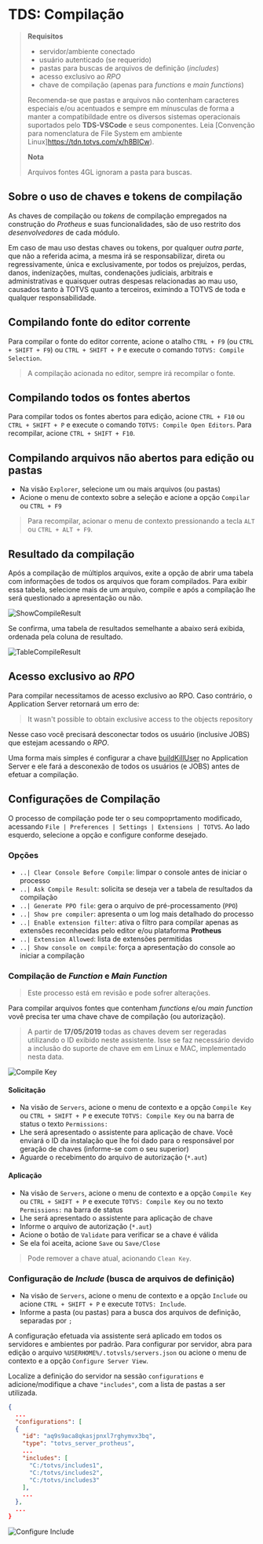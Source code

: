 # TDS: Compilação

> **Requisitos**
>
> - servidor/ambiente conectado
> - usuário autenticado (se requerido)
> - pastas para buscas de arquivos de definição (_includes_)
> - acesso exclusivo ao _RPO_
> - chave de compilação (apenas para _functions_ e _main functions_)
>
> Recomenda-se que pastas e arquivos não contenham caracteres especiais e/ou acentuados e sempre em mínusculas de forma a manter a compatibildade entre os diversos sistemas operacionais suportados pelo **TDS-VSCode** e seus componentes.
> Leia [Convenção para nomenclatura de File System em ambiente Linux]<https://tdn.totvs.com/x/h8BICw>).
>
> **Nota**
>
> Arquivos fontes 4GL ignoram a pasta para buscas.

## Sobre o uso de chaves e tokens de compilação

As chaves de compilação ou _tokens_ de compilação empregados na construção do _Protheus_ e suas funcionalidades, são de uso restrito dos _desenvolvedores_ de cada módulo.

Em caso de mau uso destas chaves ou tokens, por qualquer _outra parte_, que não a referida acima, a mesma irá se responsabilizar, direta ou regressivamente, única e exclusivamente, por todos os prejuízos, perdas, danos, indenizações, multas, condenações judiciais, arbitrais e administrativas e quaisquer outras despesas relacionadas ao mau uso, causados tanto à TOTVS quanto a terceiros, eximindo a TOTVS de toda e qualquer responsabilidade.

## Compilando fonte do editor corrente

Para compilar o fonte do editor corrente, acione o atalho `CTRL + F9` (ou `CTRL + SHIFT + F9`) ou `CTRL + SHIFT + P` e execute o comando `TOTVS: Compile Selection`.

> A compilação acionada no editor, sempre irá recompilar o fonte.

## Compilando todos os fontes abertos

Para compilar todos os fontes abertos para edição, acione `CTRL + F10` ou `CTRL + SHIFT + P` e execute o comando `TOTVS: Compile Open Editors`. Para recompilar, acione `CTRL + SHIFT + F10`.

## Compilando arquivos não abertos para edição ou pastas

- Na visão `Explorer`, selecione um ou mais arquivos (ou pastas)
- Acione o menu de contexto sobre a seleção e acione a opção `Compilar` ou `CTRL + F9`

> Para recompilar, acionar o menu de contexto pressionando a tecla `ALT` ou `CTRL + ALT + F9`.

## Resultado da compilação

Após a compilação de múltiplos arquivos, exite a opção de abrir uma tabela com informações de todos os arquivos que foram compilados. Para exibir essa tabela, selecione mais de um arquivo, compile e após a compilação lhe será questionado a apresentação ou não.

![ShowCompileResult](./compile/askCompileResult.PNG)

Se confirma, uma tabela de resultados semelhante a abaixo será exibida, ordenada pela coluna de resultado.

![TableCompileResult](./compile/CompileResults.PNG)

## Acesso exclusivo ao _RPO_

Para compilar necessitamos de acesso exclusivo ao RPO. Caso contrário, o Application Server retornará um erro de:

> It wasn't possible to obtain exclusive access to the objects repository

Nesse caso você precisará desconectar todos os usuário (inclusive JOBS) que estejam acessando o _RPO_.

Uma forma mais simples é configurar a chave [buildKillUser](https://centraldeatendimento.totvs.com/hc/pt-br/articles/360018481631-MP-ADVPL-ENCERRAR-TODAS-AS-CONEX%C3%95ES-QUANDO-SOLICITADO-UMA-COMPILA%C3%87%C3%83O-) no Application Server e ele fará a desconexão de todos os usuários (e JOBS) antes de efetuar a compilação.

## Configurações de Compilação

O processo de compilação pode ter o seu compoprtamento modificado, acessando
`File | Preferences | Settings | Extensions | TOTVS`. Ao lado esquerdo, selecione a opção e configure conforme desejado.

### Opções

- `..| Clear Console Before Compile`: limpar o console antes de iniciar o processo
- `..| Ask Compile Result`: solicita se deseja ver a tabela de resultados da compilação
- `..| Generate PPO file`: gera o arquivo de pré-processamento (`PPO`)
- `..| Show pre compiler`: apresenta o um log mais detalhado do processo
- `..| Enable extension filter`: ativa o filtro para compilar apenas as extensões reconhecidas pelo editor e/ou plataforma **Protheus**
- `..| Extension Allowed`: lista de extensões permitidas
- `..| Show console on compile`: força a apresentação do console ao iniciar a compilação

### Compilação de _Function_ e _Main Function_

> Este processo está em revisão e pode sofrer alterações.

Para compilar arquivos fontes que contenham _functions_ e/ou _main function_
vovê precisa ter uma chave chave de compilação (ou autorização).

> A partir de **17/05/2019** todas as chaves devem ser regeradas utilizando o ID exibido neste assistente. Isse se faz necessário devido a inclusão do suporte de chave em em Linux e MAC, implementado nesta data.

![Compile Key](./gifs/CompileKey.gif)

#### Solicitação

- Na visão de `Servers`, acione o menu de contexto e a opção `Compile Key` ou `CTRL + SHIFT + P` e execute `TOTVS: Compile Key` ou na barra de status o texto `Permissions:`
- Lhe será apresentado o assistente para aplicação de chave. Você enviará o ID da instalação que lhe foi dado para o responsável por geração de chaves (informe-se com o seu superior)
- Aguarde o recebimento do arquivo de autorização (`*.aut`)

#### Aplicação

- Na visão de `Servers`, acione o menu de contexto e a opção `Compile Key` ou `CTRL + SHIFT + P` e execute `TOTVS: Compile Key` ou no texto `Permissions:` na barra de status
- Lhe será apresentado o assistente para aplicação de chave
- Informe o arquivo de autorização (`*.aut`)
- Acione o botão de `Validate` para verificar se a chave é válida
- Se ela foi aceita, acione `Save` ou `Save/Close`

> Pode remover a chave atual, acionando `Clean Key`.

### Configuração de _Include_ (busca de arquivos de definição)

- Na visão de `Servers`, acione o menu de contexto e a opção `Include` ou acione `CTRL + SHIFT + P` e execute `TOTVS: Include`.
- Informe a pasta (ou pastas) para a busca dos arquivos de definição, separadas por `;`

A configuração efetuada via assistente será aplicado em todos os servidores e ambientes por padrão. Para configurar por servidor, abra para edição o arquivo `%USERHOME%/.totvsls/servers.json` ou acione o menu de contexto e a opção `Configure Server View`.

Localize a definição do servidor na sessão `configurations` e adicione/modifique a chave `"includes"`, com a lista de pastas a ser utilizada.

```JSON
{
  ...
  "configurations": [
  {
    "id": "aq9s9aca8qkasjpnxl7rghymvx3bq",
    "type": "totvs_server_protheus",
    ...
    "includes": [
      "C:/totvs/includes1",
      "C:/totvs/includes2",
      "C:/totvs/includes3"
    ],
    ...
  },
  ...
}
```

![Configure Include](gifs/Include.gif)
